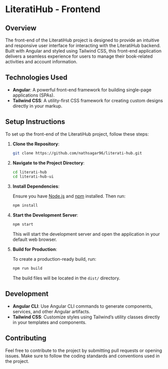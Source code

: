 # LiteratiHub - Frontend

## Overview

The front-end of the LiteratiHub project is designed to provide an intuitive and responsive user interface for interacting with the LiteratiHub backend. Built with Angular and styled using Tailwind CSS, this front-end application delivers a seamless experience for users to manage their book-related activities and account information.

## Technologies Used

- **Angular**: A powerful front-end framework for building single-page applications (SPAs).
- **Tailwind CSS**: A utility-first CSS framework for creating custom designs directly in your markup.

## Setup Instructions

To set up the front-end of the LiteratiHub project, follow these steps:

1. **Clone the Repository**:

   ```bash
   git clone https://github.com/nathsagar96/literati-hub.git
   ```

2. **Navigate to the Project Directory**:

   ```bash
   cd literati-hub
   cd literati-hub-ui
   ```

3. **Install Dependencies**:

   Ensure you have [Node.js](https://nodejs.org/) and [npm](https://www.npmjs.com/) installed. Then run:

   ```bash
   npm install
   ```

4. **Start the Development Server**:

   ```bash
   npm start
   ```

   This will start the development server and open the application in your default web browser.

5. **Build for Production**:

   To create a production-ready build, run:

   ```bash
   npm run build
   ```

   The build files will be located in the `dist/` directory.

## Development

- **Angular CLI**: Use Angular CLI commands to generate components, services, and other Angular artifacts.
- **Tailwind CSS**: Customize styles using Tailwind’s utility classes directly in your templates and components.

## Contributing

Feel free to contribute to the project by submitting pull requests or opening issues. Make sure to follow the coding standards and conventions used in the project.

